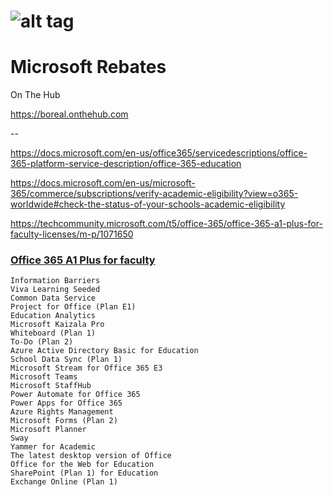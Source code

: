 


# ![alt tag](images/IMAGINE.png)

# Microsoft Rebates

On The Hub

https://boreal.onthehub.com


--

https://docs.microsoft.com/en-us/office365/servicedescriptions/office-365-platform-service-description/office-365-education

https://docs.microsoft.com/en-us/microsoft-365/commerce/subscriptions/verify-academic-eligibility?view=o365-worldwide#check-the-status-of-your-schools-academic-eligibility

https://techcommunity.microsoft.com/t5/office-365/office-365-a1-plus-for-faculty-licenses/m-p/1071650

### [Office 365 A1 Plus for faculty](https://portal.office.com/account/?ref=MeControl#subscriptions)
```
Information Barriers
Viva Learning Seeded
Common Data Service
Project for Office (Plan E1)
Education Analytics
Microsoft Kaizala Pro
Whiteboard (Plan 1)
To-Do (Plan 2)
Azure Active Directory Basic for Education
School Data Sync (Plan 1)
Microsoft Stream for Office 365 E3
Microsoft Teams
Microsoft StaffHub
Power Automate for Office 365
Power Apps for Office 365
Azure Rights Management
Microsoft Forms (Plan 2)
Microsoft Planner
Sway
Yammer for Academic
The latest desktop version of Office
Office for the Web for Education
SharePoint (Plan 1) for Education
Exchange Online (Plan 1)
```
